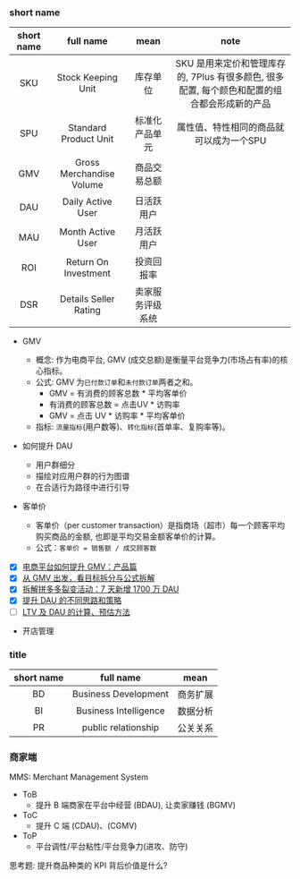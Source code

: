 ### short name

| short name |        full name         |       mean       |                                             note                                             |
| :--------: | :----------------------: | :--------------: | :------------------------------------------------------------------------------------------: |
|    SKU     |    Stock Keeping Unit    |     库存单位     | SKU 是用来定价和管理库存的, 7Plus 有很多颜色, 很多配置, 每个颜色和配置的组合都会形成新的产品 |
|    SPU     |  Standard Product Unit   |  标准化产品单元  |                           属性值、特性相同的商品就可以成为一个SPU                            |
|    GMV     | Gross Merchandise Volume |   商品交易总额   |                                                                                              |
|    DAU     |    Daily Active User     |    日活跃用户    |                                                                                              |
|    MAU     |    Month Active User     |    月活跃用户    |                                                                                              |
|    ROI     |   Return On Investment   |    投资回报率    |                                                                                              |
|    DSR     |  Details Seller Rating   | 卖家服务评级系统 |                                                                                              |

* GMV
  * 概念: 作为电商平台, GMV (成交总额)是衡量平台竞争力(市场占有率)的核心指标。
  * 公式: GMV 为`已付款订单`和`未付款订单`两者之和。
    * GMV = 有消费的顾客总数 * 平均客单价
    * 有消费的顾客总数 = 点击UV * 访购率
    * GMV = 点击 UV * 访购率 * 平均客单价
  * 指标: `流量指标`(用户数等)、`转化指标`(首单率、复购率等)。

* 如何提升 DAU
  * 用户群细分
  * 描绘对应用户群的行为图谱
  * 在合适行为路径中进行引导

* 客单价
  * 客单价（per customer transaction）是指商场（超市）每一个顾客平均购买商品的金额, 也即是平均交易金额客单价的计算。
  * 公式：`客单价 = 销售额 / 成交顾客数`

- [x] [电商平台如何提升 GMV：产品篇](http://www.woshipm.com/pd/766707.html)
- [x] [从 GMV 出发，看目标拆分与公式拆解](http://www.woshipm.com/operate/4000572.html)
- [x] [拆解拼多多裂变活动：7 天新增 1700 万 DAU](http://www.woshipm.com/operate/2951693.html)
- [x] [提升 DAU 的不同思路和策略](http://www.woshipm.com/operate/2739697.html)
- [ ] [LTV 及 DAU 的计算、预估方法](http://www.woshipm.com/operate/4091166.html)

* 开店管理

### title

| short name |       full name       |   mean   |
| :--------: | :-------------------: | :------: |
|     BD     | Business Development  | 商务扩展 |
|     BI     | Business Intelligence | 数据分析 |
|     PR     |  public relationship  | 公关关系 |

### 商家端

MMS: Merchant Management System

* ToB
  * 提升 B 端商家在平台中经营 (BDAU), 让卖家赚钱 (BGMV)
* ToC
  * 提升 C 端 (CDAU)、(CGMV)
* ToP
  * 平台调性/平台粘性/平台竞争力(进攻、防守)

思考题: 提升商品种类的 KPI 背后价值是什么?

